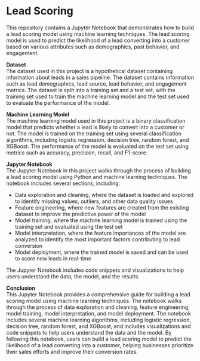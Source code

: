 # Lead Scoring
This repository contains a Jupyter Notebook that demonstrates how to build a lead scoring model using machine learning techniques. The lead scoring model is used to predict the likelihood of a lead converting into a customer based on various attributes such as demographics, past behavior, and engagement.

**Dataset**   <br>
The dataset used in this project is a hypothetical dataset containing information about leads in a sales pipeline. The dataset contains information such as lead demographics, lead source, lead behavior, and engagement metrics. The dataset is split into a training set and a test set, with the training set used to train the machine learning model and the test set used to evaluate the performance of the model.

**Machine Learning Model**    <br>
The machine learning model used in this project is a binary classification model that predicts whether a lead is likely to convert into a customer or not. The model is trained on the training set using several classification algorithms, including logistic regression, decision tree, random forest, and XGBoost. The performance of the model is evaluated on the test set using metrics such as accuracy, precision, recall, and F1-score.

**Jupyter Notebook**    <br>
The Jupyter Notebook in this project walks through the process of building a lead scoring model using Python and machine learning techniques. The notebook includes several sections, including:

- Data exploration and cleaning, where the dataset is loaded and explored to identify missing values, outliers, and other data quality issues
- Feature engineering, where new features are created from the existing dataset to improve the predictive power of the model
- Model training, where the machine learning model is trained using the training set and evaluated using the test set
- Model interpretation, where the feature importances of the model are analyzed to identify the most important factors contributing to lead conversion
- Model deployment, where the trained model is saved and can be used to score new leads in real-time

The Jupyter Notebook includes code snippets and visualizations to help users understand the data, the model, and the results.

**Conclusion**   <br>
This Jupyter Notebook provides a comprehensive guide for building a lead scoring model using machine learning techniques. The notebook walks through the process of data exploration and cleaning, feature engineering, model training, model interpretation, and model deployment. The notebook includes several machine learning algorithms, including logistic regression, decision tree, random forest, and XGBoost, and includes visualizations and code snippets to help users understand the data and the model. By following this notebook, users can build a lead scoring model to predict the likelihood of a lead converting into a customer, helping businesses prioritize their sales efforts and improve their conversion rates.
